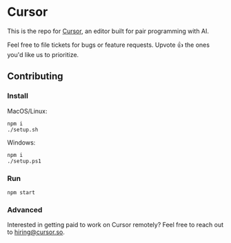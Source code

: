 # Cursor

This is the repo for [Cursor](https://www.cursor.so), an editor built for pair programming with AI. 

Feel free to file tickets for bugs or feature requests. Upvote 👍 the ones you'd like us to prioritize.

## Contributing

### Install

MacOS/Linux:

```
npm i
./setup.sh
```

Windows:

```
npm i
./setup.ps1
```

### Run

```
npm start
```

### Advanced

Interested in getting paid to work on Cursor remotely? Feel free to reach out to hiring@cursor.so.
